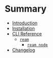 # Summary

- [Introduction](./intro.md)
- [Installation](./installation.md)
- [CLI Reference](./cli/cli.md) <!-- CLI_REFERENCE START -->
  - [`ream`](./cli/ream.md)
    - [`ream node`](./cli/ream/node.md)
- [Changelog](./Changelog.md) <!-- CLI_REFERENCE END -->


